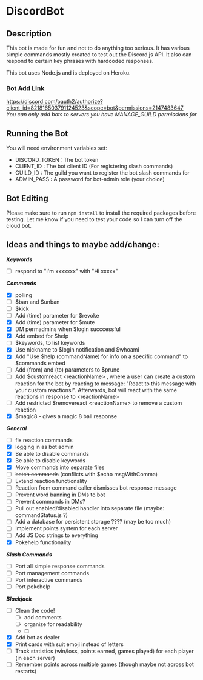# DiscordBot

## Description
This bot is made for fun and not to do anything too serious. It has various simple commands mostly created to test out the Discord.js API. It also can respond to certain key phrases with hardcoded responses. 

This bot uses Node.js and is deployed on Heroku.

### Bot Add Link
https://discord.com/oauth2/authorize?client_id=821816503791124523&scope=bot&permissions=2147483647  
_You can only add bots to servers you have MANAGE_GUILD permissions for_

## Running the Bot
You will need environment variables set:
- DISCORD_TOKEN : The bot token
- CLIENT_ID : The bot client ID (For registering slash commands)
- GUILD_ID : The guild you want to register the bot slash commands for
- ADMIN_PASS : A password for bot-admin role (your choice)


## Bot Editing
Please make sure to run `npm install` to install the required packages before testing. Let me know if you need to test your code so I can turn off the cloud bot.


## Ideas and things to maybe add/change:

[comment]: # (the format - [ ] denotes a tickbox for markdown in github. This may not show up properly in the VScode markdown preview)

***Keywords***
 - [ ] respond to "I'm xxxxxxx" with "Hi xxxxx"

***Commands***
 - [x] polling
 - [ ] $ban and $unban
 - [ ] $kick
 - [ ] Add (time) parameter for $revoke
 - [x] Add (time) parameter for $mute
 - [x] DM permadmins when $login succcessful
 - [x] Add embed for $help
 - [ ] $keywords, to list keywords
 - [x] Use nickname to $login notification and $whoami
 - [x] Add "Use $help (commandName) for info on a specific command" to $commands embed
 - [ ] Add (from) and (to) parameters to $prune
 - [ ] Add $customreact \<reactionName>
, where a user can create a custom reaction for the bot by reacting to message: "React to this message with your custom reactions!". Afterwards, bot will react with the same reactions in response to \<reactionName>
 - [ ] Add restricted $removereact \<reactionName> to remove a custom reaction
 - [x] $magic8 - gives a magic 8 ball response

***General***
 - [ ] fix reaction commands
 - [x] logging in as bot admin
 - [x] Be able to disable commands
 - [x] Be able to disable keywords
 - [x] Move commands into separate files
 - [ ] ~~batch commands~~ (conflicts with $echo msgWithComma)
 - [ ] Extend reaction functionality
 - [ ] Reaction from command caller dismisses bot response message
 - [ ] Prevent word banning in DMs to bot
 - [ ] Prevent commands in DMs?
 - [ ] Pull out enabled/disabled handler into separate file (maybe: commandStatus.js ?)
 - [ ] Add a database for persistent storage ???? (may be too much)
 - [ ] Implement points system for each server
 - [ ] Add JS Doc strings to everything
 - [x] Pokehelp functionality

 ***Slash Commands***
  - [ ] Port all simple response commands
  - [ ] Port management commands
  - [ ] Port interactive commands
  - [ ] Port pokehelp

 ***Blackjack***
 - [ ] Clean the code!
    - [ ] add comments
    - [ ] organize for readability
    - [ ] 
 - [x] Add bot as dealer
 - [x] Print cards with suit emoji instead of letters
 - [ ] Track statistics (win/loss, points earned, games played) for each player (in each server)
 - [ ] Remember points across multiple games (though maybe not across bot restarts)
